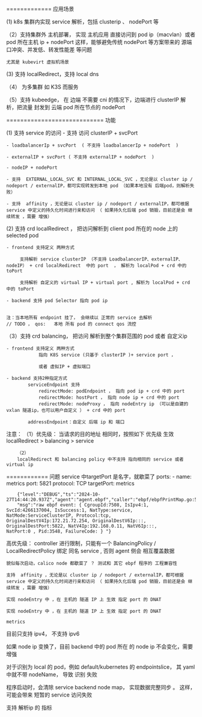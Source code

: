 
=============  应用场景

(1)  k8s 集群内实现 service 解析，包括 clusterip 、 nodePort 等

（2）支持集群外 主机部署， 实现 主机应用 直接访问到 pod ip（macvlan）或者  pod 所在主机 ip + nodePort
这样，能够避免传统 nodePort 等方案带来的 源端口冲突、并发低、转发性能差 等问题

    尤其是 kubevirt 虚拟机场景

(3) 支持 localRedirect，支持 local dns

（4） 为多集群 如 K3S 而服务

（5）支持 kubeedge， 在 边端 不需要 cni 的情况下，边端进行 clusterIP 解析，把流量 封发到 云端
pod 所在节点的 nodePort


============================ 功能

(1) 支持 service 的访问
	- 支持 访问 clusterIP + svcPort

	- loadbalancerIp + svcPort  ( 不支持 loadbalancerIp + nodePort  )

	- externalIP + svcPort ( 不支持 externalIP + nodePort  )

	- nodeIP + nodePort

	- 支持  EXTERNAL_LOCAL_SVC 和 INTERNAL_LOCAL_SVC ，无论是以 cluster ip / nodeport / externalIP，都可实现转发到本地 pod （如果本地没有 后端pod，则解析失败）

	- 支持  affinity ，无论是以 cluster ip / nodeport / externalIP，都可根据 service 中定义的持久化时间进行亲和访问 （ 如果持久化后端 pod 销毁，目前还是会 继续转发 ，需要 增强） 

(2) 支持 crd  localRedirect ， 把访问解析到 client pod 所在的 node 上的 selected pod

	- frontend 支持定义 两种方式 

	     支持解析 service clusterIP （不支持 LoadbalancerIP、externalIP、nodeIP） + crd localRedirect  中的 port  ， 解析为 localPod + crd 中的 toPort

         支持解析 自定义的 virtual IP + virtual port , 解析为 localPod + crd 中的 toPort

	- backend 支持 pod Selector 指向 pod ip


    注：当本地所有 endpoint 挂了， 会继续以 正常的 service 去解析
    // TODO ， qos:   本地 所有 pod 的 connect qos 流控


（3）支持 crd  balancing， 把访问 解析到整个集群范围的 pod 或者 自定义ip 
	
	- frontend 支持定义 两种方式 
				指向 K8S service (只基于 clusterIP )+ service port ， 

				或者 虚拟IP + 虚拟端口

	- backend 支持2种指定方式
			serviceEndpoint 支持 
				redirectMode: podEndpoint ， 指向 pod ip + crd 中的 port
				redirectMode: hostPort ， 指向 node ip + crd 中的 port
				redirectMode: nodeProxy ， 指向 nodeEntry ip （可以是自建的 vxlan 隧道ip，也可以用户自定义 ） + crd 中的 port

			addressEndpoint：自定义 后端 ip 和 端口




注意：
		（1）优先级：
		当请求的目的地址 相同时，按照如下 优先级 生效
		localRedirect > balancing > service
		
		（2）
		localRedirect 和 balancing policy 中不支持 指向相同的 service 或者 virtual ip




============ 问题
service 中targetPort 是名字，就歇菜了
	ports:
     - name: metrics
        port: 5821
        protocol: TCP
        targetPort: metrics

		{"level":"DEBUG","ts":"2024-10-27T14:44:20.937Z","agent":"agent.ebpf","caller":"ebpf/ebpfPrintMap.go:518",
		"msg":"raw ebpf event: { CgroupId:7508, IsIpv4:1, SvcId:4266137004, IsSuccess:1, NatType:service, NatMode:ServiceClusterIP, Protocol:tcp, 
	OriginalDestV4Ip:172.21.72.254, OriginalDestV6Ip:::, OriginalDestPort:5822, NatV4Ip:192.168.0.11, NatV6Ip:::, 
	NatPort:0 , Pid:3548, FailureCode: } "}


高优先级：
	controller 进行限制，只能有一个 BalancingPolicy / LocalRedirectPolicy 绑定 同名 service   , 否则 agent 侧会 相互覆盖数据

    貌似每次启动，calico node 都歇菜了 ？ 测试和 其它 ebpf 程序的 工程兼容性

	支持  affinity ，无论是以 cluster ip / nodeport / externalIP，都可根据 service 中定义的持久化时间进行亲和访问 （ 如果持久化后端 pod 销毁，目前还是会 继续转发 ，需要 增强）

	实现 nodeEntry 中 ，在 主机的 隧道 IP 上 生效 指定 port 的 DNAT

	实现 nodeEntry 中 ，在 主机的 隧道 IP 上 生效 指定 port 的 DNAT

	metrics

目前只支持 ipv4， 不支持 ipv6

如果 node ip 变换了，目前 backend 中的 pod 所在 的 node ip 不会变化，需要增强

对于识别为 local 的 pod，例如 default/kubernetes 的 endpointslice， 其 yaml 中就不带 nodeName， 导致 识别 失败

程序启动时，会清除 service backend node map， 实现数据完整同步 。 这样，可能会带来 短暂的 service 访问失败

支持 解析ip 的 指标



